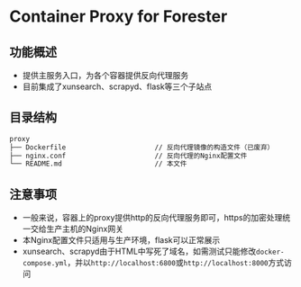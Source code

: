 # Container Proxy for Forester

## 功能概述

- 提供主服务入口，为各个容器提供反向代理服务
- 目前集成了xunsearch、scrapyd、flask等三个子站点

## 目录结构

``` txt
proxy
├── Dockerfile                      // 反向代理镜像的构造文件（已废弃）
├── nginx.conf                      // 反向代理的Nginx配置文件
└── README.md                       // 本文件
```

## 注意事项

- 一般来说，容器上的proxy提供http的反向代理服务即可，https的加密处理统一交给生产主机的Nginx网关
- 本Nginx配置文件只适用与生产环境，flask可以正常展示
- xunsearch、scrapyd由于HTML中写死了域名，如需测试只能修改`docker-compose.yml`，并以`http://localhost:6800`或`http://localhost:8000`方式访问
